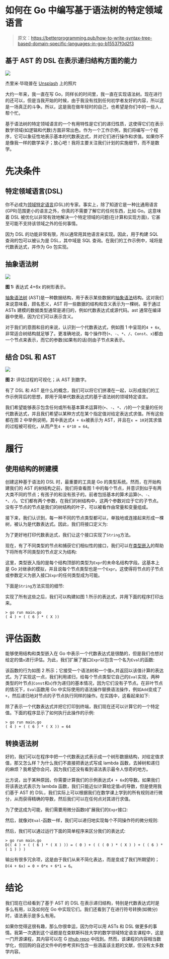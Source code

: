 # 如何在 Go 中编写基于语法树的特定领域语言

> 原文：<https://betterprogramming.pub/how-to-write-syntax-tree-based-domain-specific-languages-in-go-b15537f0d2f3>

## 基于 AST 的 DSL 在表示递归结构方面的能力

![](img/068ef9e8e8951567e6a8fab46ade971f.png)

杰里米·毕晓普在 [Unsplash](https://unsplash.com?utm_source=medium&utm_medium=referral) 上的照片

大约一年来，我一直在写 Go，同样长的时间里，我一直在实现语法树。现在进行的还可以，但是当我开始的时候，由于我没有找到任何初学者友好的内容，所以这是一场真正的斗争。所以，这是我在做年轻时的自己，也希望是你们中的一些人，帮个忙。

基于语法树的特定领域语言的一个有用特性是它们的递归性质，这使得它们在表示数学领域(如逻辑和代数)方面非常出色。作为一个工作示例，我们将编写一个程序，它可以象征性地表示基本的代数表达式，并对它们进行操作和求值。如果你不是像我一样的数学呆子；放心吧！我将主要关注我们计划的实施细节，而不是数学。

# 先决条件

## 特定领域语言(DSL)

你不必成为[领域特定语言](https://en.wikipedia.org/wiki/Domain-specific_language)(DSL)的专家。事实上，除了知道它是一种比通用语言(GPR)范围更小的语言之外，你真的不需要了解它的任何东西，比如 Go。这意味着 DSL 被优化以非常有效地解决一个特定领域的问题(在计算和实现方面)，它甚至可能不支持该领域之外的任何事情。

因为 DSL 的功能非常有限，所以通常用其他语言来实现。因此，用于构建 SQL 查询的包可以被认为是 DSL，其中域是 SQL 查询。在我们的工作示例中，域将是代数表达式，并作为 Go 包实现。

## 抽象语法树

![](img/9c8f2f81f2b7faf3e213ae1a0a3f1417.png)

**图 1:** 表达式 4+6x 的树形表示。

[抽象语法树](https://en.wikipedia.org/wiki/Abstract_syntax_tree) (AST)是一种数据结构，用于表示某些数据的[抽象语法](https://en.wikipedia.org/wiki/Abstract_syntax)结构。这对我们来说意味着，顾名思义，AST 将一些数据的结构和含义表示为一棵树。易于通过 ASTs 建模的数据类型通常是递归的，例如代数表达式或源代码。ast 通常在编译器中使用，因为它们可以表示含义。

对于我们的意图和目的来说，认识到一个代数表达式，例如图 1 中呈现的`4 + 6x`,非常适合树结构就足够了。更准确地说，每个操作符(`+`、`-`、`*`、`/`、`Const`、`x`)都由一个节点来表示，而它的参数(如果有的话)则由子节点来表示。

## 结合 DSL 和 AST

![](img/491ed581adec5c1d5b3a34b504d2dffb.png)

**图 2:** 评估过程的可视化；从 AST 到数字。

有了 DSL 和 AST 是什么的概念，我们可以将它们拼凑在一起，以形成我们的工作示例背后的思想，即用于简单代数表达式的基于语法树的领域特定语言。

我们希望能够表示包含任何或所有基本算术运算符(`+`、`-`、`*`、`/`)的一个变量的任何代数表达式，并且我们希望以某种方式在某个指定值对给定表达式求值。所有这些都在图 2 中举例说明，其中表达式`4 + 6x`被表示为 AST，并且在`x = 10`对其求值的过程被可视化，从而产生`4 + 6*10 = 64`。

# 履行

## 使用结构的树建模

创建这种基于语法的 DSL 时，最重要的工具是 Go 的类型系统。然而，在开始构建我们的 AST 的树结构之前，我们将查看图 1 中的每个节点，并意识到似乎有两大类不同的节点；有孩子的和没有孩子的。前者包括基本的算术运算(`+`、`-`、`*`、`/`)。它们都有两个参数，在我们的树结构中，这两个参数对应于它的子节点。没有子节点的节点是我们的树结构的叶子，可以被看作由常量和变量组成。

接下来，我们认识到，每一种不同的节点类型都可以，单独地或连接起来形成一棵树，被认为是代数表达式。因此，我们将接口定义为:

为了更好地打印代数表达式，我们让这个接口实现了`String`方法。

现在，有了不同类型的节点和捕获它们相似性的接口，我们可以在[类型嵌入](https://go101.org/article/type-embedding.html)的帮助下将所有不同类型的节点定义为结构:

这里，类型嵌入指的是每个结构顶部的类型为`Expr`的未命名结构字段。这基本上是 Go 对继承的模拟，并且说每个节点类型也是一个`Expr`。这使得将节点的子节点或参数定义为嵌入接口`Expr`的任何类型成为可能。

下面是`String`方法实现的细节:

实现了所有这些之后，我们可以构建如图 1 所示的表达式，并用下面的程序打印出来。

```
> go run main.go
( 4 ) + ( ( 6 ) * ( X ))
```

# 评估函数

能够使用结构和类型嵌入在 Go 中表示一个代数表达式是很酷的，但是我们也想对给定的值`x`进行评估。为此，我们扩展了接口`Expr`以包含一个名为`Eval`的函数:

该函数的行为如图 2 所示；它接受一个语法树和一个值`x`,并返回以该值计算的表达式。为了实现这一点，我们利用递归，给每个节点类型它自己的`Eval`实现，两种类型的叶节点(`Const`和`x`)作为递归的基本情况，因为它们没有子节点。在非叶节点的情况下，`Eval`函数用 Go 中实际使用的语法操作替换语法操作，例如`Add`变成了`+`，然后递归地对节点的子节点执行同样的操作。在实践中，这看起来如下:

除了表示一个代数表达式并把它打印到终端，我们现在还可以计算它的一个特定值。下面的程序显示了如何执行此操作的示例:

```
> go run main.go
( 4 ) + ( ( 6 ) * ( X )) = 64
```

## 转换语法树

好的，我们可以在程序中把一个代数表达式表示成一个树形数据结构，对给定值求值，那又怎么样？为什么我们不直接把表达式写成 lambda 函数，去掉树和递归的麻烦？我希望你会问，因为我们还没有看到语法表示最令人惊奇的地方。

比方说，出于某种原因，你需要计算我们的示例表达式`4 + 6x`的导数。如果我们将该表达式表示为 lambda 函数，我们只能近似计算给定值`x`的导数，但是使用我们基于 AST 的 DSL，我们实际上可以根据我们在数学课上学到的所有规则进行微分，从而获得精确的导数，然后我们可以在任何点对其进行求值。

为了使这成为可能，我们需要用微分函数`D`扩展我们的`Expr`接口:

然后，就像对`Eval`-函数一样，我们可以递归地实现每个不同操作符的微分规则:

然后，我们可以通过运行下面的简单程序来区分我们的表达式:

```
> go run main.go
D(( 4 ) + ( ( 6 ) * ( X ) )) = ( 0 ) + ( ( ( 0 ) * ( X ) ) + ( ( 6 ) * ( 1 ) ) )
```

输出有很多冗余项，这是由于我们从来不简化表达，而是变成了我们所期望的；`D(4 + 6x) = 0 + 0*x + 6*1 = 6`。

# 结论

我们现在已经看到了基于 AST 的 DSL 在表示递归结构，特别是代数表达式时是多么有用，以及如何在 Go 中实现它们。我们还看到了在进行符号转换(如微分)时，语法表示是多么有用。

如果你觉得这很有趣，那么你很幸运，因为你可以用 ASTs 和 DSL 做更多的事情。我第一次遇到这个话题是在查默斯科技大学的数学领域特定语言课程中，这是一门开源课程，其内容可以在 G [ithub repo](https://github.com/DSLsofMath/DSLsofMath) 中找到。然而，该课程的内容相当数学化，但回购的自述文件中的参考资料包含一些涵盖该主题的文献，但没有太多数学内容。